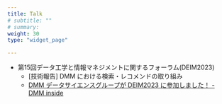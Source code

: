 ```yaml
---
title: Talk
# subtitle: ""
# summary: 
weight: 30
type: "widget_page"

---
```

- 第15回データ工学と情報マネジメントに関するフォーラム(DEIM2023)
  - [技術報告] DMM における検索・レコメンドの取り組み
  - [DMM データサイエンスグループが DEIM2023 に参加しました！ - DMM inside](https://inside.dmm.com/articles/deim2023/)
